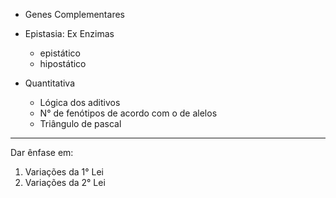 - Genes Complementares

-  Epistasia: Ex Enzimas 
	- epistático
	- hipostático

-  Quantitativa
	-  Lógica dos aditivos
	- N° de fenótipos de acordo com o de alelos
	- Triângulo de pascal 


----

Dar ênfase em:

1. Variações da 1° Lei
2. Variações da 2° Lei